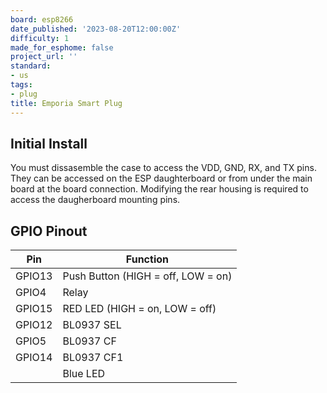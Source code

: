 ```yaml
---
board: esp8266
date_published: '2023-08-20T12:00:00Z'
difficulty: 1
made_for_esphome: false
project_url: ''
standard:
- us
tags:
- plug
title: Emporia Smart Plug
---
```


## Initial Install

You must dissasemble the case to access the VDD, GND, RX, and TX pins. They can be accessed on the ESP daughterboard or from under the main board at the board connection. Modifying the rear housing is required to access the daugherboard mounting pins.

## GPIO Pinout

| Pin    | Function                           |
| ------ | ---------------------------------- |
| GPIO13 | Push Button (HIGH = off, LOW = on) |
| GPIO4  | Relay                              |
| GPIO15 | RED LED (HIGH = on, LOW = off)     |
| GPIO12 | BL0937 SEL                         |
| GPIO5  | BL0937 CF                          |
| GPIO14 | BL0937 CF1                         |
|        | Blue LED                           |